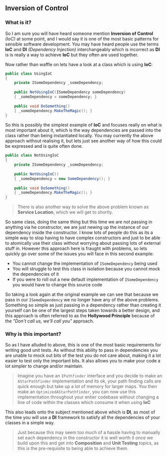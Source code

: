 ## Inversion of Control
### What is it?

So I am sure you will have heard someone mention **Inversion of Control** *(IoC)* at some point, and I would say it is one of the most basic patterns for sensible software development. You may have heard people use the terms **IoC** and **DI** *(Dependency Injection)* interchangeably which is incorrect as **DI** is is really a way to achieve **IoC** but they often are used together.

Now rather than waffle on lets have a look at a class which is using **IoC**:

```csharp
public class UsingIoC
{
    private ISomeDependency _someDependency;
    
    public NotUsingIoC(ISomeDependency someDependency)
    { _someDependency = someDependency; }
    
    public void DoSomething() 
    { _someDependency.MakeTheMagic(); }
}
``` 

So this is possibly the simplest example of **IoC** and focuses really on what is most important about it, which is the way dependencies are passed into the class rather than being instantiated locally. You may currently the above approach without realising it, but lets just see another way of how this could be expressed and is quite often done.

```csharp
public class NotUsingIoC
{
    private ISomeDependency _someDependency;
    
    public NotUsingIoC()
    { _someDependency = new SomeDependency(); }
    
    public void DoSomething() 
    { _someDependency.MakeTheMagic(); }
}
```
> There is also another way to solve the above problem known as **Service Location**, which we will get to shortly.

So same class, doing the same thing but this time we are not passing in anything via he constructor, we are just newing up the instance of our dependency inside the constructor. I know lots of people do this as its a simple way to stop having to have complex constructors and just to be able to atomically use their class without worrying about passing lots of external stuff in. However this approach here is fraught with problems, so lets quickly go over some of the issues you will face in this second example:

- You cannot change the implementation of `ISomeDependency` being used
- You will struggle to test this class in isolation because you cannot mock the dependencies of it
- If you were to roll out a new default implementation of `ISomeDependency` you would have to change this source code

So taking a look again at the original example we can see that because we pass in our `ISomeDependency` we no longer have any of the above problems. Something so simple as just passing in a dependency rather than creating it yourself can be one of the largest steps taken towards a better design, and this approach is often referred to as the **Hollywood Principle** because of the *"Don't call us, we'll call you"* approach.

### Why is this important?

So as I have alluded to above, this is one of the most basic requirements for writing good unit tests. As without this ability to pass in dependencies you are unable to mock out bits of the test you do not care about, making it a lot easier to test only the important bits. It also allows you to make your code a lot simpler to change and/or maintain.

> Imagine you have an `IPathfinder` interface and you decide to make an `AStarPathfinder` implementation and its ok, your path finding calls are quick enough but take up a lot of memory for larger maps. You then make an `OptimizedAStarPathfinder`, you can now use this implementation throughout your entier codebase without changing a line of code within the classes which consume it when using **IoC**

This also leads onto the subject mentioned above which is **DI**, as most of the time you will use a **DI** framework to satisfy all the dependencies of your classes in a simple way.

> Just because this may seem too much of a hassle having to manually set each dependency in the constructor it is well worth it once we build upon this and get into **Composition** and **Unit Testing** topics, as this is the pre-requisite to being able to achieve them.